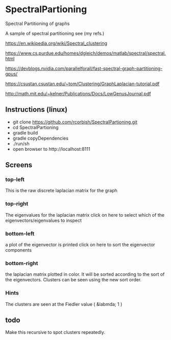 # SpectralPartioning
Spectral Partitioning of graphs

A sample of spectral partitioning  see (my refs.)

https://en.wikipedia.org/wiki/Spectral_clustering

https://www.cs.purdue.edu/homes/dgleich/demos/matlab/spectral/spectral.html

https://devblogs.nvidia.com/parallelforall/fast-spectral-graph-partitioning-gpus/

https://csustan.csustan.edu/~tom/Clustering/GraphLaplacian-tutorial.pdf

http://math.mit.edu/~kelner/Publications/Docs/LowGenusJournal.pdf



## Instructions (linux)

* git clone  https://github.com/rcorbish/SpectralPartioning.git
* cd SpectralPartioning
* gradle build
* gradle copyDependencies
* ./run/sh
* open browser to http://localhost:8111

## Screens

### top-left
This is the raw discrete laplacian matrix for the graph

### top-right
The eigenvalues for the laplacian matrix
click on here to select which of the eigenvectors/eigenvalues to inspect

### bottom-left
a plot of the eigenvector is printed
click on here to sort the eigenvector components

### bottom-right
the laplacian matrix plotted in color. It will be sorted according to the
sort of the eigenvectors. Clusters can be seen using the new sort order.

### Hints
The clusters are seen at the Fiedler value ( &labmda; 1 )
## todo
Make this recursive to spot clusters repeatedly.
 
